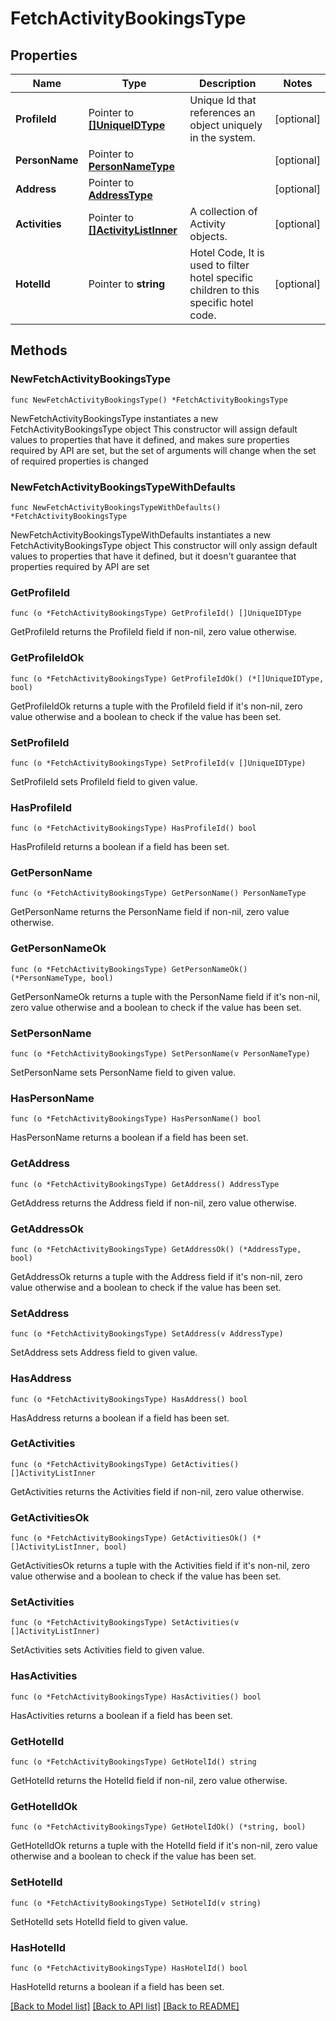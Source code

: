 # FetchActivityBookingsType

## Properties

Name | Type | Description | Notes
------------ | ------------- | ------------- | -------------
**ProfileId** | Pointer to [**[]UniqueIDType**](UniqueIDType.md) | Unique Id that references an object uniquely in the system. | [optional] 
**PersonName** | Pointer to [**PersonNameType**](PersonNameType.md) |  | [optional] 
**Address** | Pointer to [**AddressType**](AddressType.md) |  | [optional] 
**Activities** | Pointer to [**[]ActivityListInner**](ActivityListInner.md) | A collection of Activity objects. | [optional] 
**HotelId** | Pointer to **string** | Hotel Code, It is used to filter hotel specific children to this specific hotel code. | [optional] 

## Methods

### NewFetchActivityBookingsType

`func NewFetchActivityBookingsType() *FetchActivityBookingsType`

NewFetchActivityBookingsType instantiates a new FetchActivityBookingsType object
This constructor will assign default values to properties that have it defined,
and makes sure properties required by API are set, but the set of arguments
will change when the set of required properties is changed

### NewFetchActivityBookingsTypeWithDefaults

`func NewFetchActivityBookingsTypeWithDefaults() *FetchActivityBookingsType`

NewFetchActivityBookingsTypeWithDefaults instantiates a new FetchActivityBookingsType object
This constructor will only assign default values to properties that have it defined,
but it doesn't guarantee that properties required by API are set

### GetProfileId

`func (o *FetchActivityBookingsType) GetProfileId() []UniqueIDType`

GetProfileId returns the ProfileId field if non-nil, zero value otherwise.

### GetProfileIdOk

`func (o *FetchActivityBookingsType) GetProfileIdOk() (*[]UniqueIDType, bool)`

GetProfileIdOk returns a tuple with the ProfileId field if it's non-nil, zero value otherwise
and a boolean to check if the value has been set.

### SetProfileId

`func (o *FetchActivityBookingsType) SetProfileId(v []UniqueIDType)`

SetProfileId sets ProfileId field to given value.

### HasProfileId

`func (o *FetchActivityBookingsType) HasProfileId() bool`

HasProfileId returns a boolean if a field has been set.

### GetPersonName

`func (o *FetchActivityBookingsType) GetPersonName() PersonNameType`

GetPersonName returns the PersonName field if non-nil, zero value otherwise.

### GetPersonNameOk

`func (o *FetchActivityBookingsType) GetPersonNameOk() (*PersonNameType, bool)`

GetPersonNameOk returns a tuple with the PersonName field if it's non-nil, zero value otherwise
and a boolean to check if the value has been set.

### SetPersonName

`func (o *FetchActivityBookingsType) SetPersonName(v PersonNameType)`

SetPersonName sets PersonName field to given value.

### HasPersonName

`func (o *FetchActivityBookingsType) HasPersonName() bool`

HasPersonName returns a boolean if a field has been set.

### GetAddress

`func (o *FetchActivityBookingsType) GetAddress() AddressType`

GetAddress returns the Address field if non-nil, zero value otherwise.

### GetAddressOk

`func (o *FetchActivityBookingsType) GetAddressOk() (*AddressType, bool)`

GetAddressOk returns a tuple with the Address field if it's non-nil, zero value otherwise
and a boolean to check if the value has been set.

### SetAddress

`func (o *FetchActivityBookingsType) SetAddress(v AddressType)`

SetAddress sets Address field to given value.

### HasAddress

`func (o *FetchActivityBookingsType) HasAddress() bool`

HasAddress returns a boolean if a field has been set.

### GetActivities

`func (o *FetchActivityBookingsType) GetActivities() []ActivityListInner`

GetActivities returns the Activities field if non-nil, zero value otherwise.

### GetActivitiesOk

`func (o *FetchActivityBookingsType) GetActivitiesOk() (*[]ActivityListInner, bool)`

GetActivitiesOk returns a tuple with the Activities field if it's non-nil, zero value otherwise
and a boolean to check if the value has been set.

### SetActivities

`func (o *FetchActivityBookingsType) SetActivities(v []ActivityListInner)`

SetActivities sets Activities field to given value.

### HasActivities

`func (o *FetchActivityBookingsType) HasActivities() bool`

HasActivities returns a boolean if a field has been set.

### GetHotelId

`func (o *FetchActivityBookingsType) GetHotelId() string`

GetHotelId returns the HotelId field if non-nil, zero value otherwise.

### GetHotelIdOk

`func (o *FetchActivityBookingsType) GetHotelIdOk() (*string, bool)`

GetHotelIdOk returns a tuple with the HotelId field if it's non-nil, zero value otherwise
and a boolean to check if the value has been set.

### SetHotelId

`func (o *FetchActivityBookingsType) SetHotelId(v string)`

SetHotelId sets HotelId field to given value.

### HasHotelId

`func (o *FetchActivityBookingsType) HasHotelId() bool`

HasHotelId returns a boolean if a field has been set.


[[Back to Model list]](../README.md#documentation-for-models) [[Back to API list]](../README.md#documentation-for-api-endpoints) [[Back to README]](../README.md)


